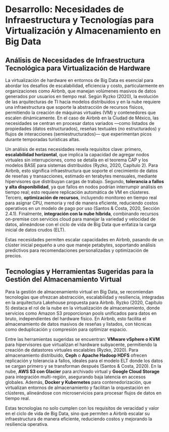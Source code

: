 # Desarrollo: Necesidades de Infraestructura y Tecnologías para Virtualización y Almacenamiento en Big Data

## Análisis de Necesidades de Infraestructura Tecnológica para Virtualización de Hardware

La virtualización de hardware en entornos de Big Data es esencial para abordar los desafíos de escalabilidad, eficiencia y costo, particularmente en organizaciones como Airbnb, que manejan volúmenes masivos de datos generados por usuarios en tiempo real. Según Ryzko (2020), la evolución de las arquitecturas de TI hacia modelos distribuidos y en la nube requiere una infraestructura que soporte la abstracción de recursos físicos, permitiendo la creación de máquinas virtuales (VM) y contenedores que escalen dinámicamente. En el caso de Airbnb en la Ciudad de México, las necesidades se centran en procesar datos variados —como listados de propiedades (datos estructurados), reseñas textuales (no estructurados) y flujos de interacciones (semiestructurados)— que experimentan picos durante temporadas turísticas altas.

Un análisis de estas necesidades revela requisitos clave: primero, **escalabilidad horizontal**, que implica la capacidad de agregar nodos virtuales sin interrupciones, como se detalla en el teorema CAP y los modelos BASE para sistemas distribuidos (Ryzko, 2020, Capítulo 2). Para Airbnb, esto significa infraestructura que soporte el crecimiento de datos de reseñas y transacciones, estimado en terabytes mensuales, mediante hipervisores que distribuyan cargas de trabajo. Segundo, **tolerancia a fallos y alta disponibilidad**, ya que fallos en nodos podrían interrumpir análisis en tiempo real; esto requiere replicación automática de VM en clústeres. Tercero, **optimización de recursos**, incluyendo monitoreo en tiempo real para asignar CPU, memoria y red de manera eficiente, reduciendo costos operativos en un modelo de pago por uso (Santos & Costa, 2020, Sección 2.4.1). Finalmente, **integración con la nube híbrida**, combinando recursos on-premise con servicios cloud para manejar la variedad y velocidad de datos, alineándose con el ciclo de vida de Big Data que enfatiza la carga inicial de datos crudos (ELT).

Estas necesidades permiten escalar capacidades en Airbnb, pasando de un clúster inicial pequeño a uno que maneje petabytes, soportando análisis predictivos para recomendaciones personalizadas y optimización de precios.

## Tecnologías y Herramientas Sugeridas para la Gestión del Almacenamiento Virtual

Para la gestión de almacenamiento virtual en Big Data, se recomiendan tecnologías que ofrezcan abstracción, escalabilidad y resiliencia, integradas en la arquitectura Lakehouse propuesta para Airbnb. Ryzko (2020, Capítulo 5) destaca el rol de la nube en la virtualización de almacenamiento, donde servicios como Amazon S3 proporcionan pools unificados para datos en bruto, independientes del hardware físico. En Airbnb, esto facilita el almacenamiento de datos masivos de reseñas y listados, con técnicas como deduplicación y compresión para optimizar espacio.

Entre las herramientas sugeridas se encuentran: **VMware vSphere o KVM** para hipervisores que virtualizan el hardware subyacente, permitiendo la creación de datastores virtuales escalables (Ryzko, 2020). Para almacenamiento distribuido, **Ceph** o **Apache Hadoop HDFS** ofrecen replicación y tolerancia a fallos, ideales para el modelo ELT donde los datos se cargan primero y se transforman después (Santos & Costa, 2020). En la nube, **AWS S3 con Glacier** para archivado virtual y **Google Cloud Storage** para integración multi-región, asegurando baja latencia en accesos globales. Además, **Docker y Kubernetes** para contenedorización, que virtualizan entornos de almacenamiento y facilitan la orquestación en clústeres, alineándose con microservicios para procesar flujos de datos en tiempo real.

Estas tecnologías no solo cumplen con los requisitos de veracidad y valor en el ciclo de vida de Big Data, sino que permiten a Airbnb escalar su infraestructura de manera eficiente, reduciendo costos y mejorando la resiliencia operativa.
